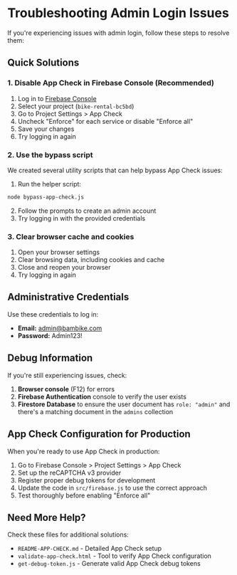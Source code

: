 # Troubleshooting Admin Login Issues

If you're experiencing issues with admin login, follow these steps to resolve them:

## Quick Solutions

### 1. Disable App Check in Firebase Console (Recommended)

1. Log in to [Firebase Console](https://console.firebase.google.com/)
2. Select your project (`bike-rental-bc5bd`)
3. Go to Project Settings > App Check
4. Uncheck "Enforce" for each service or disable "Enforce all"
5. Save your changes
6. Try logging in again

### 2. Use the bypass script

We created several utility scripts that can help bypass App Check issues:

1. Run the helper script:
```bash
node bypass-app-check.js
```

2. Follow the prompts to create an admin account
3. Try logging in with the provided credentials

### 3. Clear browser cache and cookies

1. Open your browser settings
2. Clear browsing data, including cookies and cache
3. Close and reopen your browser
4. Try logging in again

## Administrative Credentials

Use these credentials to log in:

- **Email:** admin@bambike.com
- **Password:** Admin123!

## Debug Information

If you're still experiencing issues, check:

1. **Browser console** (F12) for errors
2. **Firebase Authentication** console to verify the user exists
3. **Firestore Database** to ensure the user document has `role: "admin"` and there's a matching document in the `admins` collection

## App Check Configuration for Production

When you're ready to use App Check in production:

1. Go to Firebase Console > Project Settings > App Check
2. Set up the reCAPTCHA v3 provider
3. Register proper debug tokens for development
4. Update the code in `src/firebase.js` to use the correct approach
5. Test thoroughly before enabling "Enforce all"

## Need More Help?

Check these files for additional solutions:
- `README-APP-CHECK.md` - Detailed App Check setup
- `validate-app-check.html` - Tool to verify App Check configuration
- `get-debug-token.js` - Generate valid App Check debug tokens 